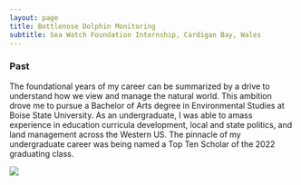 ```yaml
---
layout: page
title: Bottlenose Dolphin Monitoring
subtitle: Sea Watch Foundation Internship, Cardigan Bay, Wales
---
```

### Past
The foundational years of my career can be summarized by a drive to understand how we view and manage the natural world. This ambition drove me to pursue a Bachelor of Arts degree in Environmental Studies at Boise State University. As an undergraduate, I was able to amass experience in education curricula development, local and state politics, and land management across the Western US. The pinnacle of my undergraduate career was being named a Top Ten Scholar of the 2022 graduating class. 

![](/assets/img/ban_sea_lions.png)
